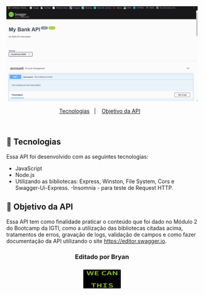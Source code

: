 <img alt="Gif-App" class="img" title="Na gravação do Gif, a imagem veio bugada por conta do aplicativo de gravação." src="./img/API.gif"/>
<p align="center">
  <a href="#-tecnologias">Tecnologias</a>&nbsp;&nbsp;&nbsp;|&nbsp;&nbsp;&nbsp;
  <a href="#-projeto">Objetivo da API</a>&nbsp;&nbsp;&nbsp;

</p>

<br>

## 🚀 Tecnologias

Essa API foi desenvolvido com as seguintes tecnologias:

- JavaScript
- Node.js
- Utilizando as bibliotecas: Express, Winston, File System, Cors e Swagger-Ui-Express.
-Insomnia - para teste de Request HTTP.

## 🔖 Objetivo da API

Essa API tem como finalidade praticar o conteúdo que foi dado no Módulo 2 do Bootcamp da IGTI, como a utilização das bibliotecas citadas acima, tratamentos de erros, gravação de logs, validação de campos e como fazer documentação da API utilizando o site https://editor.swagger.io.

<div align="center" top="1rem">

<h3><strong>Editado por Bryan</strong><h3>
<img  src="./img/giphy.gif" width="100px" height="51"/>
</div>
